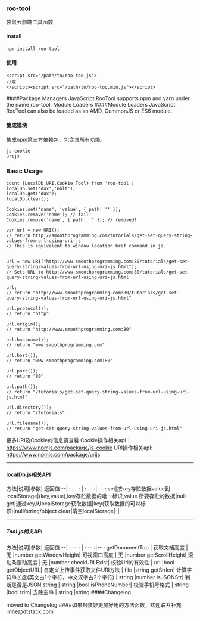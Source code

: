 
### roo-tool
袋鼠云前端工具函数
#### Install
```
npm install roo-tool
```
#### 使用
```
<script src="/path/to/roo-too.js">
//或
</script><script src="/path/to/roo-too.min.js"></script>
```
####Package Managers
JavaScript RooTool supports npm and yarn under the name roo-tool.
Module Loaders
####Module Loaders
JavaScript RooTool can also be loaded as an AMD, CommonJS or ES6 module.
#### 集成模块
集成npm第三方依赖包，包含其所有功能。
```
js-cookie 
urijs
```
### Basic Usage

```
cosnt {LocalDb,URI,Cookie,Tool} from 'roo-tool';
localDb.set('dux','nblt');
localDb.get('dux');
localDb.clear();

Cookies.set('name', 'value', { path: '' });
Cookies.remove('name'); // fail!
Cookies.remove('name', { path: '' }); // removed!

var url = new URI();
// return http://smoothprogramming.com/tutorials/get-set-query-string-values-from-url-using-uri-js
// This is equivalent to window.location.href command in js.


url = new URI("http://www.smoothprogramming.com:80/tutorials/get-set-query-string-values-from-url-using-uri-js.html");
// Sets URL to http://www.smoothprogramming.com:80/tutorials/get-set-query-string-values-from-url-using-uri-js.html

url;
// return "http://www.smoothprogramming.com:80/tutorials/get-set-query-string-values-from-url-using-uri-js.html"

url.protocol());
// return "http"

url.origin();
// return "http://www.smoothprogramming.com:80"

url.hostname());
// return "www.smoothprogramming.com"

url.host());
// return "www.smoothprogramming.com:80"

url.port());
// return "80"

url.path());
// return "/tutorials/get-set-query-string-values-from-url-using-uri-js.html"

url.directory());
// return "/tutorials"

url.filename());
// return "get-set-query-string-values-from-url-using-uri-js.html"
```
更多URI及Cookie的信息请查看
Cookie操作相关api：https://www.npmjs.com/package/js-cookie
URI操作相关apI: https://www.npmjs.com/package/urijs
*****
#### localDb.js相关API

方法|说明|参数| 返回值
--| : -- : | : -- :| -- :
set|按key存贮数据value到localStorage|(key,value),key存贮数据的唯一标识,value 所要存贮的数据|null
get|通过key从localStorage获取数据|key(获取数据的可以标识)|null/string/object
clear|清空localStorage|-|-
*****
##### Tool.js相关API
方法|说明|参数| 返回值
--| : -- : | : -- :|-- :
getDocumentTop | 获取文档高度 | 无 |number
getWindowHeight| 可视窗口高度 | 无 |number
getScrollHeight| 滚动条滚动高度 | 无 |number
checkURLExist| 校验Url的有效性 | url |bool
getObjectURL| 自定义上传事件获取文件URl方法 | file |string
getStrlen| 计算字符串长度(英文占1个字符，中文汉字占2个字符) | string |number
isJSONStr| 判断是否是JSON string | string |bool
isPhoneNumber| 校验手机号格式 | string |bool
trim| 去除空串 | string |string
####Changelog

moved to Changelog
####如果封装好更加好用的方法函数，欢迎联系补充
 <linhe@dtstack.com>
